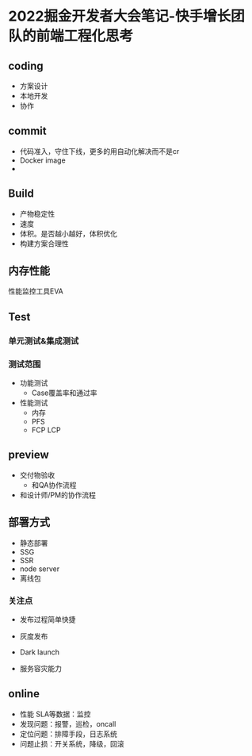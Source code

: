<!--
 * @Desc: 
 * @Author: 曾茹菁
 * @Date: 2022-08-02 12:00:43
 * @LastEditors: 曾茹菁
 * @LastEditTime: 2022-08-02 13:03:27
-->
# 2022掘金开发者大会笔记-快手增长团队的前端工程化思考
## coding

- 方案设计
- 本地开发
- 协作

## commit

- 代码准入，守住下线，更多的用自动化解决而不是cr
- Docker image
- 

## Build

- 产物稳定性
- 速度
- 体积。是否越小越好，体积优化
- 构建方案合理性

## 内存性能

性能监控工具EVA

## Test

### 单元测试&集成测试

### 测试范围

- 功能测试
  - Case覆盖率和通过率
- 性能测试
  - 内存
  - PFS
  - FCP LCP

## preview 

- 交付物验收
  - 和QA协作流程
- 和设计师/PM的协作流程

## 部署方式

- 静态部署
- SSG
- SSR
- node server
- 离线包

### 关注点

- 发布过程简单快捷

- 灰度发布

- Dark launch

- 服务容灾能力

## online

- 性能 SLA等数据：监控
- 发现问题：报警，巡检，oncall
- 定位问题：排障手段，日志系统
- 问题止损：开关系统，降级，回滚